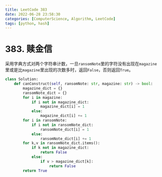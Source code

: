 ```yaml
---
title: LeetCode 383
date: 2022-06-28 23:58:30
categories: [ComputerScience, Algorithm, LeetCode]
tags: [python, hash]
---
```


# 383. 赎金信

采用字典方式对两个字符串计数，一旦`ransomNote`里的字符没有出现在`magazine`里或是比`magazine`里出现的次数多时，返回`False`，否则返回`True`。

```python
class Solution:
    def canConstruct(self, ransomNote: str, magazine: str) -> bool:
        magazine_dict = {}
        ransomNote_dict = {}
        for i in magazine:
            if i not in magazine_dict:
                magazine_dict[i] = 1
            else:
                magazine_dict[i] += 1
        for i in ransomNote:
            if i not in ransomNote_dict:
                ransomNote_dict[i] = 1
            else:
                ransomNote_dict[i] += 1
        for k,v in ransomNote_dict.items():
            if k not in magazine_dict:
                return False
            else:
                if v > magazine_dict[k]:
                    return False
        return True
```

